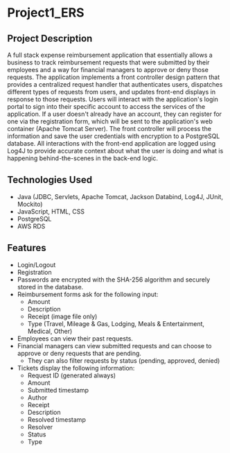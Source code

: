 # Project1_ERS #

## Project Description ##  
A full stack expense reimbursement application that essentially allows a business to track reimbursement requests that were submitted by their employees and a way for financial managers to approve or deny those requests. The application implements a front controller design pattern that provides a centralized request handler that authenticates users, dispatches different types of requests from users, and updates front-end displays in response to those requests. Users will interact with the application's login portal to sign into their specific account to access the services of the application. If a user doesn't already have an account, they can register for one via the registration form, which will be sent to the application's web container (Apache Tomcat Server). The front controller will process the information and save the user credentials with encryption to a PostgreSQL database. All interactions with the front-end application are logged using Log4J to provide accurate context about what the user is doing and what is happening behind-the-scenes in the back-end logic.  

## Technologies Used ##  
* Java (JDBC, Servlets, Apache Tomcat, Jackson Databind, Log4J, JUnit, Mockito)
* JavaScript, HTML, CSS
* PostgreSQL
* AWS RDS

## Features ##
* Login/Logout
* Registration
* Passwords are encrypted with the SHA-256 algorithm and securely stored in the database.
* Reimbursement forms ask for the following input:
  - Amount
  - Description
  - Receipt (image file only)
  - Type (Travel, Mileage & Gas, Lodging, Meals & Entertainment, Medical, Other)
* Employees can view their past requests.
* Financial managers can view submitted requests and can choose to approve or deny requests that are pending. 
  - They can also filter requests by status (pending, approved, denied)
* Tickets display the following information:
  - Request ID (generated always)
  - Amount
  - Submitted timestamp
  - Author
  - Receipt
  - Description
  - Resolved timestamp
  - Resolver
  - Status
  - Type
